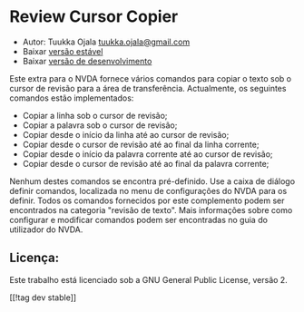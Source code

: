 # Review Cursor Copier #

* Autor: Tuukka Ojala <tuukka.ojala@gmail.com>
* Baixar [versão estável][1]
* Baixar [versão de desenvolvimento][2]

Este extra para o NVDA fornece vários comandos para copiar o texto sob o
cursor de revisão para a área de transferência. Actualmente, os seguintes
comandos estão implementados:

* Copiar a linha sob o cursor de revisão;
* Copiar a palavra sob o cursor de revisão;
* Copiar desde o início da linha até ao cursor de revisão;
* Copiar desde o cursor de revisão até ao final da linha corrente;
* Copiar desde o início da palavra corrente até ao cursor de revisão;
* Copiar desde o cursor de revisão até ao final da palavra corrente;

Nenhum destes comandos se encontra pré-definido. Use a caixa de diálogo
definir comandos, localizada no menu de configurações do NVDA para os
definir. Todos os comandos fornecidos por este complemento podem ser
encontrados na categoria "revisão de texto". Mais informações sobre como
configurar e modificar comandos podem ser encontradas no guia do utilizador
do NVDA.

## Licença:

Este trabalho está licenciado sob a GNU General Public License, versão 2.

[[!tag dev stable]]

[1]: https://addons.nvda-project.org/files/get.php?file=rccp

[2]: https://addons.nvda-project.org/files/get.php?file=rccp-dev
